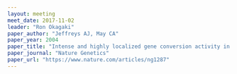 ```yaml
---
layout: meeting
meet_date: 2017-11-02
leader: "Ron Okagaki"
paper_author: "Jeffreys AJ, May CA"
paper_year: 2004
paper_title: "Intense and highly localized gene conversion activity in human meiotic crossover hot spots"
paper_journal: "Nature Genetics"
paper_url: "https://www.nature.com/articles/ng1287"
---
```

